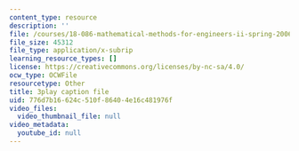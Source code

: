```yaml
---
content_type: resource
description: ''
file: /courses/18-086-mathematical-methods-for-engineers-ii-spring-2006/776d7b16624c510f86404e16c481976f_XPo4dHK48Nw.vtt
file_size: 45312
file_type: application/x-subrip
learning_resource_types: []
license: https://creativecommons.org/licenses/by-nc-sa/4.0/
ocw_type: OCWFile
resourcetype: Other
title: 3play caption file
uid: 776d7b16-624c-510f-8640-4e16c481976f
video_files:
  video_thumbnail_file: null
video_metadata:
  youtube_id: null
---
```

